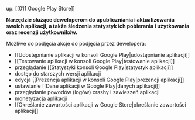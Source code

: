 up: [[011 Google Play Store]]

**Narzędzie służące deweloperom do upubliczniania i aktualizowania swoich aplikacji, a także śledzenia statystyk ich pobierania i użytkowania oraz recenzji użytkowników.** 

Możliwe do podjęcia akcje do podjęcia przez dewelopera:

- [[Udostępnianie aplikacji w konsoli Google Play|udostępnianie aplikacji]]
- [[Testowanie aplikacji w konsoli Google Play|testowanie aplikacji]]
- przeglądanie [[Statystyki konsoli Google Play|statystyk aplikacji]]
- dostęp do starszych wersji aplikacji
- edycja [[Prezencja aplikacji w konsoli Google Play|prezencji aplikacji]]
- ustawianie [[Dane aplikacji w Google Play|danych aplikacji]]
- przeglądanie powodów (logów) crashy i zawieszeń aplikacji
- monetyzacja aplikacji
- [[Określanie zawartości aplikacji w Google Store|określanie zawartości aplikacji]]

